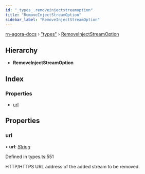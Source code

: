 ```yaml
---
id: "_types_.removeinjectstreamoption"
title: "RemoveInjectStreamOption"
sidebar_label: "RemoveInjectStreamOption"
---
```


[rn-agora-docs](../globals.md) › ["types"](../modules/_types_.md) › [RemoveInjectStreamOption](_types_.removeinjectstreamoption.md)

## Hierarchy

* **RemoveInjectStreamOption**

## Index

### Properties

* [url](_types_.removeinjectstreamoption.md#url)

## Properties

###  url

• **url**: *[String](../modules/_types_.md#string)*

Defined in types.ts:551

HTTP/HTTPS URL address of the added stream to be removed.
